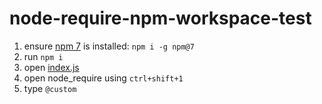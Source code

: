 # node-require-npm-workspace-test

1. ensure [npm 7](https://github.blog/2020-10-13-presenting-v7-0-0-of-the-npm-cli/) is installed: `npm i -g npm@7`
1. run `npm i`
1. open [index.js](index.js)
1. open node_require using `ctrl+shift+1`
1. type `@custom`